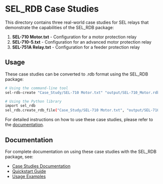 # SEL_RDB Case Studies

This directory contains three real-world case studies for SEL relays that demonstrate the capabilities of the SEL_RDB package:

1. **SEL-710 Motor.txt** - Configuration for a motor protection relay
2. **SEL-710-5.txt** - Configuration for an advanced motor protection relay
3. **SEL-751A Relay.txt** - Configuration for a feeder protection relay

## Usage

These case studies can be converted to .rdb format using the SEL_RDB package:

```bash
# Using the command-line tool
sel-rdb-create "Case_Study/SEL-710 Motor.txt" "output/SEL-710_Motor.rdb"

# Using the Python library
import sel_rdb
sel_rdb.create_rdb_file("Case_Study/SEL-710 Motor.txt", "output/SEL-710_Motor.rdb")
```

For detailed instructions on how to use these case studies, please refer to the [documentation](../docs/Case_Study/index.md).

## Documentation

For complete documentation on using these case studies with the SEL_RDB package, see:
- [Case Studies Documentation](../docs/Case_Study/index.md)
- [Quickstart Guide](../docs/quickstart.md)
- [Usage Examples](../docs/usage.md)
